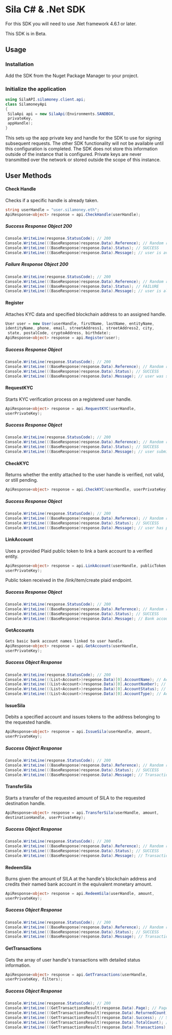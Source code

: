 # Sila C# & .Net SDK
For this SDK you will need to use .Net framework 4.6.1 or later.

This SDK is in Beta.

## Usage

### Installation
Add the SDK from the Nuget Package Manager to your project.

### Initialize the application
```csharp 
using SilaAPI.silamoney.client.api;
class SilamoneyApi
{
 SilaApi api = new SilaApi(Environments.SANDBOX,
 privateKey,
 appHandle);
}
```
This sets up the app private key and handle for the SDK to use for signing subsequent requests. The other SDK functionality will not be available until this configuration is completed. The SDK does not store this information outside of the instance that is configured. Private keys are never transmitted over the network or stored outside the scope of this instance.

## User Methods

#### Check Handle
Checks if a specific handle is already taken.
```csharp
string userHandle = "user.silamoney.eth";
ApiResponse<object> response = api.CheckHandle(userHandle);
```

##### Success Response Object 200
```csharp
Console.WriteLine(response.StatusCode); // 200
Console.WriteLine(((BaseResponse)response.Data).Reference); // Random reference number
Console.WriteLine(((BaseResponse)response.Data).Status); // SUCCESS
Console.WriteLine(((BaseResponse)response.Data).Message); // user is available!
```

##### Failure Response Object 200
```csharp
Console.WriteLine(response.StatusCode); // 200
Console.WriteLine(((BaseResponse)response.Data).Reference); // Random reference number
Console.WriteLine(((BaseResponse)response.Data).Status); // FAILURE
Console.WriteLine(((BaseResponse)response.Data).Message); // user is already taken
```

#### Register
Attaches KYC data and specified blockchain address to an assigned handle.
```csharp
User user = new User(userHandle, firstName, lastName, entityName,
identityName, phone, email, streetAddress1, streetAddress2, city,
 state, postalCode, cryptoAddress, birthdate);
ApiResponse<object> response = api.Register(user);
```

##### Success Response Object
```csharp
Console.WriteLine(response.StatusCode); // 200
Console.WriteLine(((BaseResponse)response.Data).Reference); // Random reference number
Console.WriteLine(((BaseResponse)response.Data).Status); // SUCCESS
Console.WriteLine(((BaseResponse)response.Data).Message); // user was successfully registered.
```

#### RequestKYC
Starts KYC verification process on a registered user handle.
```csharp
ApiResponse<object> response = api.RequestKYC(userHandle,
userPrivateKey);
```

##### Success Response Object
```csharp
Console.WriteLine(response.StatusCode); // 200
Console.WriteLine(((BaseResponse)response.Data).Reference); // Random reference number
Console.WriteLine(((BaseResponse)response.Data).Status); // SUCCESS
Console.WriteLine(((BaseResponse)response.Data).Message); // user submitted for KYC review.
```

#### CheckKYC
Returns whether the entity attached to the user handle is verified, not valid, or still pending.
```csharp
ApiResponse<object> response = api.CheckKYC(userHandle, userPrivateKey);
```

##### Success Response Object
```csharp
Console.WriteLine(response.StatusCode); // 200
Console.WriteLine(((BaseResponse)response.Data).Reference); // Random reference number
Console.WriteLine(((BaseResponse)response.Data).Status); // SUCCESS
Console.WriteLine(((BaseResponse)response.Data).Message); // user has passed ID verification!
```

#### LinkAccount
Uses a provided Plaid public token to link a bank account to a verified entity.
```csharp
ApiResponse<object> response = api.LinkAccount(userHandle, publicToken,
userPrivateKey);
```
Public token received in the /link/item/create plaid endpoint.

##### Success Response Object
```csharp
Console.WriteLine(response.StatusCode); // 200
Console.WriteLine(((BaseResponse)response.Data).Reference); // Random reference number
Console.WriteLine(((BaseResponse)response.Data).Status); // SUCCESS
Console.WriteLine(((BaseResponse)response.Data).Message); // Bank account successfully linked.
```

#### GetAccounts
```csharp
Gets basic bank account names linked to user handle.
ApiResponse<object> response = api.GetAccounts(userHandle,
userPrivateKey);
```

##### Success Object Response
```csharp
Console.WriteLine(response.StatusCode); // 200
Console.WriteLine(((List<Account>)response.Data)[0].AccountName); // Account Name
Console.WriteLine(((List<Account>)response.Data)[0].AccountNumber); // Account Number
Console.WriteLine(((List<Account>)response.Data)[0].AccountStatus); // Account Status
Console.WriteLine(((List<Account>)response.Data)[0].AccountType); // Account Type
```

#### IssueSila
Debits a specified account and issues tokens to the address belonging to the requested handle.
```csharp
ApiResponse<object> response = api.IssueSila(userHandle, amount,
userPrivateKey);
```

##### Success Object Response
```csharp
Console.WriteLine(response.StatusCode); // 200
Console.WriteLine(((BaseResponse)response.Data).Reference); // Random reference number
Console.WriteLine(((BaseResponse)response.Data).Status); // SUCCESS
Console.WriteLine(((BaseResponse)response.Data).Message); // Transaction submitted to processing queue.
```

#### TransferSila
Starts a transfer of the requested amount of SILA to the requested destination handle.
```csharp
ApiResponse<object> response = api.TransferSila(userHandle, amount,
destinationHandle, userPrivateKey);
```

##### Success Object Response
```csharp
Console.WriteLine(response.StatusCode); // 200
Console.WriteLine(((BaseResponse)response.Data).Reference); // Random reference number
Console.WriteLine(((BaseResponse)response.Data).Status); // SUCCESS
Console.WriteLine(((BaseResponse)response.Data).Message); // Transaction submitted to processing queue.
```

#### RedeemSila
Burns given the amount of SILA at the handle's blockchain address and credits their named bank account in the equivalent monetary amount.
```csharp
ApiResponse<object> response = api.RedeemSila(userHandle, amount,
userPrivateKey);
```

##### Success Object Response
```csharp
Console.WriteLine(response.StatusCode); // 200
Console.WriteLine(((BaseResponse)response.Data).Reference); // Random reference number
Console.WriteLine(((BaseResponse)response.Data).Status); // SUCCESS
Console.WriteLine(((BaseResponse)response.Data).Message); // Transaction submitted to processing queue.
```

#### GetTransactions
Gets the array of user handle's transactions with detailed status information.
```csharp
ApiResponse<object> response = api.GetTransactions(userHandle,
userPrivateKey, filters);
```

##### Success Object Response
```csharp
Console.WriteLine(response.StatusCode); // 200
Console.WriteLine(((GetTransactionsResult)response.Data).Page); // Page Number
Console.WriteLine(((GetTransactionsResult)response.Data).ReturnedCount); // Pages returned
Console.WriteLine(((GetTransactionsResult)response.Data).Success); // Status of the request
Console.WriteLine(((GetTransactionsResult)response.Data).TotalCount); // Total of transactions returned
Console.WriteLine(((GetTransactionsResult)response.Data).Transactions); // Transactions array
```
